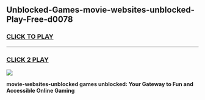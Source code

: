 
## Unblocked-Games-movie-websites-unblocked-Play-Free-d0078
<h3>
<a href="https://premium76.site?title=movie-websites-unblocked&ref=23A">CLICK TO PLAY</a></h3>
<hr>

<h3>
<a href="https://premium76.site?title=movie-websites-unblocked&ref=23A">CLICK 2 PLAY</a>
  
</h3>

<a href="https://premium76.site?title=movie-websites-unblocked&ref=23A"><img src="https://clearcache.store/games.png"></a>


**movie-websites-unblocked games unblocked: Your Gateway to Fun and Accessible Online Gaming**
